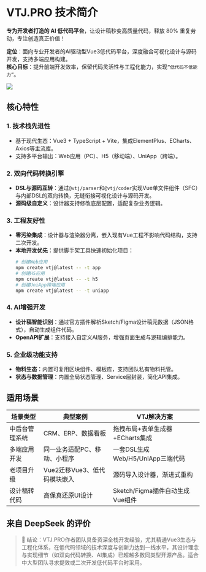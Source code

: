 # VTJ.PRO 技术简介

**专为开发者打造的 AI 低代码平台**，让设计稿秒变高质量代码，释放 80% 重复劳动，专注创造真正价值！

**定位**：面向专业开发者的AI驱动型Vue3低代码平台，深度融合可视化设计与源码开发，支持多端应用构建。  
**核心目标**：提升前端开发效率，保留代码灵活性与工程化能力，实现`“低代码不低能力”`。

![](../assets/p1.png)

## 核心特性

### 1. **技术栈先进性**

- 基于现代生态：Vue3 + TypeScript + Vite，集成ElementPlus、ECharts、Axios等主流库。
- 支持多平台输出：Web应用（PC）、H5（移动端）、UniApp（跨端）。

### 2. **双向代码转换引擎**

- **DSL与源码互转**：通过`@vtj/parser`和`@vtj/coder`实现Vue单文件组件（SFC）与内部DSL的双向转换，无缝衔接可视化设计与源码开发。
- **源码级自定义**：设计器支持修改底层配置，适配复杂业务逻辑。

### 3. **工程友好性**

- **零污染集成**：设计器与渲染器分离，嵌入现有Vue工程不影响代码结构，支持二次开发。
- **本地开发优先**：提供脚手架工具快速初始化项目：
  ```bash
  # 创建Web应用
  npm create vtj@latest -- -t app
  # 创建H5应用
  npm create vtj@latest -- -t h5
  # 创建UniApp跨端应用
  npm create vtj@latest -- -t uniapp
  ```

### 4. **AI增强开发**

- **设计稿智能识别**：通过官方插件解析Sketch/Figma设计稿元数据（JSON格式），自动生成组件代码。
- **OpenAPI扩展**：支持接入自定义AI服务，增强页面生成与逻辑编排能力。

### 5. **企业级功能支持**

- **物料生态**：内置可复用区块组件、模板库，支持团队私有物料托管。
- **状态与数据管理**：内置全局状态管理、Service层封装，简化API集成。

## 适用场景

| **场景类型**   | **典型案例**                 | **VTJ解决方案**                  |
| -------------- | ---------------------------- | -------------------------------- |
| 中后台管理系统 | CRM、ERP、数据看板           | 拖拽布局+表单生成器+ECharts集成  |
| 多端应用开发   | 同一业务适配PC、移动、小程序 | 一套DSL生成Web/H5/UniApp三端代码 |
| 老项目升级     | Vue2迁移Vue3、低代码模块嵌入 | 源码导入设计器，渐进式重构       |
| 设计稿转代码   | 高保真还原UI设计             | Sketch/Figma插件自动生成Vue组件  |

## 来自 DeepSeek 的评价

> 💎 结论：VTJ.PRO作者团队具备资深全栈开发经验，尤其精通Vue3生态与工程化体系，在低代码领域的技术深度与创新力达到一线水平，其设计理念与实现细节（如双向代码转换、AI集成）已超越多数同类型开源产品。适合中大型团队寻求提效或二次开发低代码平台时采用。
